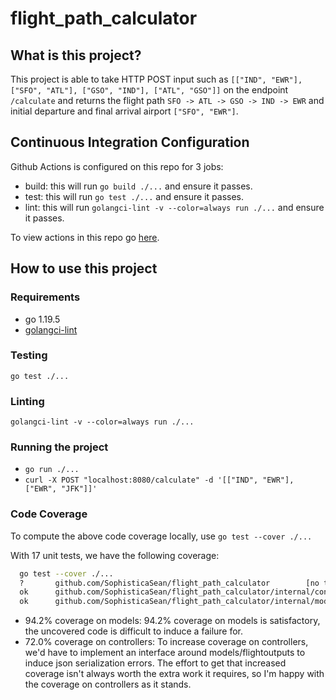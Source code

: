 # flight_path_calculator

## What is this project?
  This project is able to take HTTP POST input such as `[["IND", "EWR"], ["SFO", "ATL"], ["GSO", "IND"], ["ATL", "GSO"]]` on the endpoint `/calculate` and returns the flight path `SFO -> ATL -> GSO -> IND -> EWR` and initial departure and final arrival airport `["SFO", "EWR"]`.

## Continuous Integration Configuration
  Github Actions is configured on this repo for 3 jobs:
  - build: this will run `go build ./...` and ensure it passes.
  - test: this will run `go test ./...` and ensure it passes.
  - lint: this will run `golangci-lint -v --color=always run ./...` and ensure it passes.

  To view actions in this repo go [here](https://github.com/SophisticaSean/flight_path_planner/actions).

## How to use this project
  
  ### Requirements
  - go 1.19.5
  - [golangci-lint](https://golangci-lint.run/usage/install/)

  ### Testing
  `go test ./...`

  ### Linting
  `golangci-lint -v --color=always run ./...`

  ### Running the project
  - `go run ./...`
  - `curl -X POST "localhost:8080/calculate" -d '[["IND", "EWR"], ["EWR", "JFK"]]'`

  ### Code Coverage
  To compute the above code coverage locally, use `go test --cover ./...`

  With 17 unit tests, we have the following coverage:
  ```bash
    go test --cover ./...
    ?       github.com/SophisticaSean/flight_path_calculator        [no test files]
    ok      github.com/SophisticaSean/flight_path_calculator/internal/controllers   (cached)        coverage: 72.0% of statements
    ok      github.com/SophisticaSean/flight_path_calculator/internal/models        (cached)        coverage: 94.2% of statements
  ```
  - 94.2% coverage on models: 
  94.2% coverage on models is satisfactory, the uncovered code is difficult to induce a failure for.
  - 72.0% coverage on controllers:
  To increase coverage on controllers, we'd have to implement an interface around models/flightoutputs to induce json serialization errors.
  The effort to get that increased coverage isn't always worth the extra work it requires, so I'm happy with the coverage on controllers as it stands.

